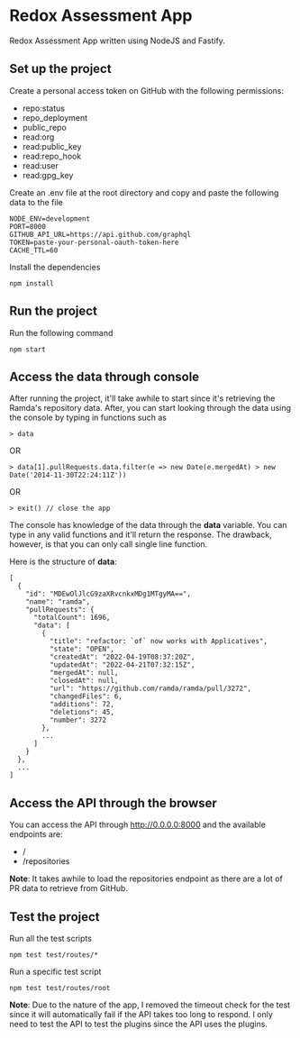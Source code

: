 # Redox Assessment App

Redox Assessment App written using NodeJS and Fastify.

## Set up the project

Create a personal access token on GitHub with the following permissions:
- repo:status
- repo_deployment
- public_repo
- read:org
- read:public_key
- read:repo_hook
- read:user
- read:gpg_key

Create an .env file at the root directory and copy and paste the following data to the file
```
NODE_ENV=development
PORT=8000
GITHUB_API_URL=https://api.github.com/graphql
TOKEN=paste-your-personal-oauth-token-here
CACHE_TTL=60
```

Install the dependencies
```
npm install
```

## Run the project

Run the following command
```
npm start
```

## Access the data through console

After running the project, it'll take awhile to start since it's retrieving the Ramda's repository data. After, you can start looking through the data using the console by typing in functions such as
```
> data
```
OR
```
> data[1].pullRequests.data.filter(e => new Date(e.mergedAt) > new Date('2014-11-30T22:24:11Z'))
```
OR
```
> exit() // close the app
```
The console has knowledge of the data through the **data** variable. You can type in any valid functions and it'll return the response. The drawback, however, is that you can only call single line function.

Here is the structure of **data**:
```
[
  {
    "id": "MDEwOlJlcG9zaXRvcnkxMDg1MTgyMA==",
    "name": "ramda",
    "pullRequests": {
      "totalCount": 1696,
      "data": [
        {
          "title": "refactor: `of` now works with Applicatives",
          "state": "OPEN",
          "createdAt": "2022-04-19T08:37:20Z",
          "updatedAt": "2022-04-21T07:32:15Z",
          "mergedAt": null,
          "closedAt": null,
          "url": "https://github.com/ramda/ramda/pull/3272",
          "changedFiles": 6,
          "additions": 72,
          "deletions": 45,
          "number": 3272
        },
        ...
      ]
    }
  },
  ...
]
```

## Access the API through the browser

You can access the API through http://0.0.0.0:8000 and the available endpoints are:
- /
- /repositories

**Note**: It takes awhile to load the repositories endpoint as there are a lot of PR data to retrieve from GitHub.

## Test the project

Run all the test scripts
```
npm test test/routes/*
```
Run a specific test script
```
npm test test/routes/root
```

**Note**: Due to the nature of the app, I removed the timeout check for the test since it will automatically fail if the API takes too long to respond. I only need to test the API to test the plugins since the API uses the plugins.